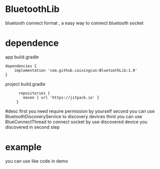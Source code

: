 # BluetoothLib
bluetooth connect format , a easy way to connect bluetooth socket


# dependence

app build.gradle
~~~
dependencies {
    implementation 'com.github.caixingcun:BluetoothLib:1.0'
}
~~~
project build.gradle 
~~~
      repositories {
        maven { url 'https://jitpack.io' }
     }
~~~


#desc
first you need require permission by yourself
second you can use BluetoothDiscoveryService to discovery devices 
third  you can use BlueConnectThread to connect socket by use discovered device you discovered in second step 

# example 
you can use like code in demo
